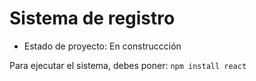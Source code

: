 <h1> Sistema de registro </h1>

- Estado de proyecto: En construccción
  
Para ejecutar el sistema, debes poner:
`npm install react`
